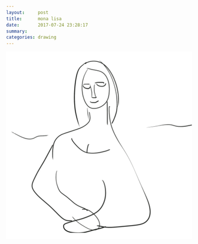 ```yaml
---
layout:     post
title:      mona lisa
date:       2017-07-24 23:28:17
summary:    
categories: drawing
---
```

![mona lisa](/images/diary/mona-lisa.png ".")
